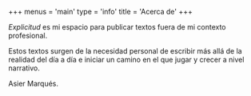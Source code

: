 +++
menus = 'main'
type = 'info'
title = 'Acerca de'
+++

_Explicitud_ es mi espacio para publicar textos fuera de mi contexto profesional.

Estos textos surgen de la necesidad personal de escribir más allá de la realidad del día a día e iniciar un camino en el que jugar y crecer a nivel narrativo.

Asier Marqués.
